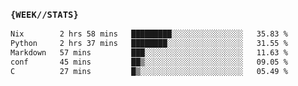 ### `{WEEK//STATS}` 
<!--START_SECTION:waka-->

```txt
Nix        2 hrs 58 mins   █████████░░░░░░░░░░░░░░░░   35.83 %
Python     2 hrs 37 mins   ████████░░░░░░░░░░░░░░░░░   31.55 %
Markdown   57 mins         ███░░░░░░░░░░░░░░░░░░░░░░   11.63 %
conf       45 mins         ██▒░░░░░░░░░░░░░░░░░░░░░░   09.05 %
C          27 mins         █▒░░░░░░░░░░░░░░░░░░░░░░░   05.49 %
```

<!--END_SECTION:waka-->
